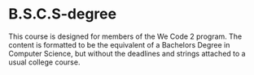 # B.S.C.S-degree

This course is designed for members of the We Code 2 program. The content is formatted to be the equivalent of a Bachelors Degree in Computer Science, but without the deadlines and strings attached to a usual college course. 
